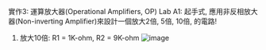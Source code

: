 實作3: 運算放大器(Operational Amplifiers, OP)
Lab A1: 起手式, 應用非反相放大器(Non-inverting Amplifier)來設計一個放大2倍, 5倍, 10倍, 的電路!
1) 放大10倍: R1 = 1K-ohm, R2 = 9K-ohm
![image](https://github.com/s1115161003/create0501./assets/162564801/0beea8a0-880a-4d01-856b-b5a5bdb29d34)
